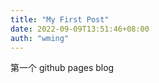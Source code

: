 ```yaml
---
title: "My First Post"
date: 2022-09-09T13:51:46+08:00
auth: "wming"
---
```


第一个 github pages blog

